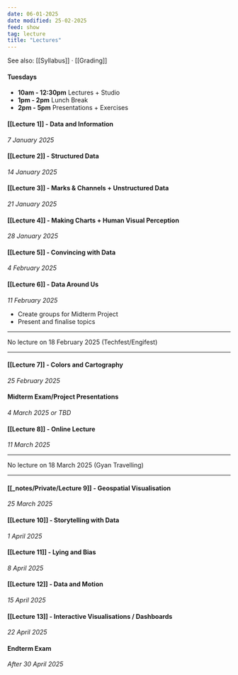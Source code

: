 ```yaml
---
date: 06-01-2025
date modified: 25-02-2025
feed: show
tag: lecture
title: "Lectures"
---
```


See also: [[Syllabus]] · [[Grading]]

#### Tuesdays
- **10am - 12:30pm** Lectures + Studio
- **1pm - 2pm** Lunch Break
- **2pm - 5pm** Presentations + Exercises
#### [[Lecture 1]] - Data and Information
*7 January 2025*

#### [[Lecture 2]] - Structured Data
*14 January 2025*

#### [[Lecture 3]] - Marks & Channels + Unstructured Data
*21 January 2025*

#### [[Lecture 4]] - Making Charts + Human Visual Perception
*28 January 2025*

#### [[Lecture 5]] - Convincing with Data
*4 February 2025*

#### [[Lecture 6]] - Data Around Us
*11 February 2025*
- Create groups for Midterm Project
- Present and finalise topics

---

No lecture on 18 February 2025 (Techfest/Engifest)

---
#### [[Lecture 7]] - Colors and Cartography
*25 February 2025*

#### Midterm Exam/Project Presentations
*4 March 2025 or TBD*

#### [[Lecture 8]] - Online Lecture
*11 March 2025*

---

No lecture on 18 March 2025 (Gyan Travelling)

---

#### [[_notes/Private/Lecture 9]] - Geospatial Visualisation
*25 March 2025*

#### [[Lecture 10]] - Storytelling with Data
*1 April 2025*

#### [[Lecture 11]] - Lying and Bias
*8 April 2025*

#### [[Lecture 12]] - Data and Motion
*15 April 2025*

#### [[Lecture 13]] - Interactive Visualisations / Dashboards
*22 April 2025*

#### Endterm Exam
*After 30 April 2025*